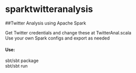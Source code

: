# sparktwitteranalysis
##Twitter Analysis using Apache Spark

Get Twitter credentials and change these at TwitterAnal.scala <br>
Use your own Spark configs and export as needed

#### Use:
sbt/sbt package<br>
sbt/sbt run





